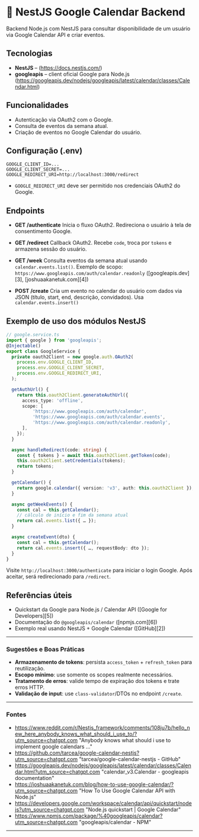 
# 📆 NestJS Google Calendar Backend

Backend Node.js com NestJS para consultar disponibilidade de um usuário via Google Calendar API e criar eventos.

## Tecnologias

* **NestJS** – (https://docs.nestjs.com/)
* **googleapis** – client oficial Google para Node.js (https://googleapis.dev/nodejs/googleapis/latest/calendar/classes/Calendar.html)

## Funcionalidades

* Autenticação via OAuth2 com o Google.
* Consulta de eventos da semana atual.
* Criação de eventos no Google Calendar do usuário.

## Configuração (.env)

```env
GOOGLE_CLIENT_ID=...
GOOGLE_CLIENT_SECRET=...
GOOGLE_REDIRECT_URI=http://localhost:3000/redirect
```

* `GOOGLE_REDIRECT_URI` deve ser permitido nos credenciais OAuth2 do Google.

## Endpoints

* **GET /authenticate**
  Inicia o fluxo OAuth2. Redireciona o usuário à tela de consentimento Google.

* **GET /redirect**
  Callback OAuth2. Recebe `code`, troca por `tokens` e armazena sessão do usuário.

* **GET /week**
  Consulta eventos da semana atual usando `calendar.events.list()`. Exemplo de scopo: `https://www.googleapis.com/auth/calendar.readonly` ([googleapis.dev][3], [joshuaakanetuk.com][4])

* **POST /create**
  Cria um evento no calendar do usuário com dados via JSON (título, start, end, descrição, convidados). Usa `calendar.events.insert()`&#x20;

## Exemplo de uso dos módulos NestJS

```ts
// google.service.ts
import { google } from 'googleapis';
@Injectable()
export class GoogleService {
  private oauth2Client = new google.auth.OAuth2(
    process.env.GOOGLE_CLIENT_ID,
    process.env.GOOGLE_CLIENT_SECRET,
    process.env.GOOGLE_REDIRECT_URI,
  );

  getAuthUrl() {
    return this.oauth2Client.generateAuthUrl({
      access_type: 'offline',
      scope: [
          'https://www.googleapis.com/auth/calendar',
          'https://www.googleapis.com/auth/calendar.events', 
          'https://www.googleapis.com/auth/calendar.readonly',
      ],
    });
  }

  async handleRedirect(code: string) {
    const { tokens } = await this.oauth2Client.getToken(code);
    this.oauth2Client.setCredentials(tokens);
    return tokens;
  }

  getCalendar() {
    return google.calendar({ version: 'v3', auth: this.oauth2Client });
  }

  async getWeekEvents() {
    const cal = this.getCalendar();
    // cálculo de início e fim da semana atual
    return cal.events.list({ … });
  }

  async createEvent(dto) {
    const cal = this.getCalendar();
    return cal.events.insert({ …, requestBody: dto });
  }
}
```

Visite `http://localhost:3000/authenticate` para iniciar o login Google. Após aceitar, será redirecionado para `/redirect`.

## Referências úteis

* Quickstart da Google para Node.js / Calendar API ([Google for Developers][5])
* Documentação do `@googleapis/calendar` ([npmjs.com][6])
* Exemplo real usando NestJS + Google Calendar ([GitHub][2])

---

### Sugestões e Boas Práticas

* **Armazenamento de tokens**: persista `access_token` + `refresh_token` para reutilização.
* **Escopo mínimo**: use somente os scopes realmente necessários.
* **Tratamento de erros**: valide tempo de expiração dos tokens e trate erros HTTP.
* **Validação de input**: use `class-validator`/DTOs no endpoint `/create`.

---

### Fontes
* https://www.reddit.com/r/Nestjs_framework/comments/108ju7b/hello_new_here_anybody_knows_what_should_i_use_to/?utm_source=chatgpt.com "Anybody knows what should i use to implement google calendars ..."
* https://github.com/tarcea/google-calendar-nestjs?utm_source=chatgpt.com "tarcea/google-calendar-nestjs - GitHub"
* https://googleapis.dev/nodejs/googleapis/latest/calendar/classes/Calendar.html?utm_source=chatgpt.com "calendar_v3.Calendar - googleapis documentation"
* https://joshuaakanetuk.com/blog/how-to-use-google-calendar/?utm_source=chatgpt.com "How To Use Google Calendar API with Node.js"
* https://developers.google.com/workspace/calendar/api/quickstart/nodejs?utm_source=chatgpt.com "Node.js quickstart | Google Calendar"
* https://www.npmjs.com/package/%40googleapis/calendar?utm_source=chatgpt.com "googleapis/calendar - NPM"
---
